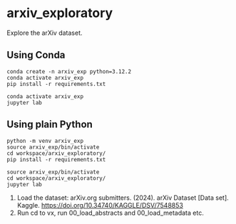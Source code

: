 # arxiv_exploratory
Explore the arXiv dataset.

## Using Conda
```
conda create -n arxiv_exp python=3.12.2
conda activate arxiv_exp
pip install -r requirements.txt
```

```
conda activate arxiv_exp
jupyter lab
```

## Using plain Python
```
python -m venv arxiv_exp
source arxiv_exp/bin/activate
cd workspace/arxiv_exploratory/
pip install -r requirements.txt
```

```
source arxiv_exp/bin/activate
cd workspace/arxiv_exploratory/
jupyter lab
```

1. Load the dataset: arXiv.org submitters. (2024). arXiv Dataset [Data set]. Kaggle. https://doi.org/10.34740/KAGGLE/DSV/7548853
2. Run cd to vx, run 00_load_abstracts and 00_load_metadata etc.
